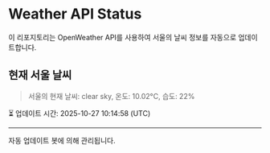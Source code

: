 
# Weather API Status

이 리포지토리는 OpenWeather API를 사용하여 서울의 날씨 정보를 자동으로 업데이트합니다.

## 현재 서울 날씨
> 서울의 현재 날씨: clear sky, 온도: 10.02°C, 습도: 22%

⏳ 업데이트 시간: 2025-10-27 10:14:58 (UTC)

---
자동 업데이트 봇에 의해 관리됩니다.
